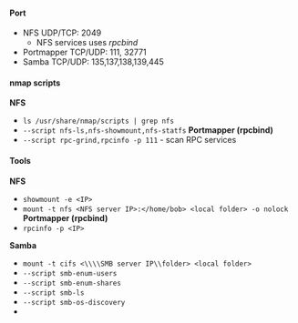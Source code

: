 #### Port
- NFS UDP/TCP: 2049
    - NFS services uses *rpcbind*
- Portmapper TCP/UDP: 111, 32771
- Samba TCP/UDP: 135,137,138,139,445
#### nmap scripts
__NFS__
* `ls /usr/share/nmap/scripts | grep nfs`
* `--script nfs-ls,nfs-showmount,nfs-statfs`
__Portmapper (rpcbind)__
* `--script rpc-grind,rpcinfo -p 111` - scan RPC services 
#### Tools
__NFS__
* `showmount -e <IP>`
* `mount -t nfs <NFS server IP>:</home/bob> <local folder> -o nolock`
__Portmapper (rpcbind)__
* `rpcinfo -p <IP>`

__Samba__
* `mount -t cifs <\\\\SMB server IP\\folder> <local folder>`
* `--script smb-enum-users`
* `--script smb-enum-shares`
* `--script smb-ls`
* `--script smb-os-discovery`
* 
